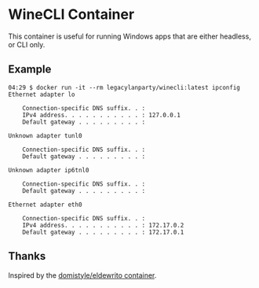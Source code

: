 # WineCLI Container

This container is useful for running Windows apps that are either headless, or CLI only.

## Example

```
04:29 $ docker run -it --rm legacylanparty/winecli:latest ipconfig
Ethernet adapter lo

    Connection-specific DNS suffix. . :
    IPv4 address. . . . . . . . . . . : 127.0.0.1
    Default gateway . . . . . . . . . :

Unknown adapter tunl0

    Connection-specific DNS suffix. . :
    Default gateway . . . . . . . . . :

Unknown adapter ip6tnl0

    Connection-specific DNS suffix. . :
    Default gateway . . . . . . . . . :

Ethernet adapter eth0

    Connection-specific DNS suffix. . :
    IPv4 address. . . . . . . . . . . : 172.17.0.2
    Default gateway . . . . . . . . . : 172.17.0.1
```

## Thanks

Inspired by the [domistyle/eldewrito container](https://hub.docker.com/r/domistyle/eldewrito).
